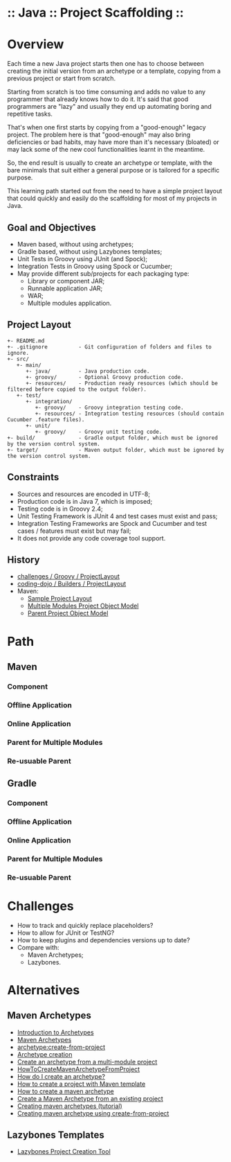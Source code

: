 :: Java :: Project Scaffolding ::
=================================

# Overview

Each time a new Java project starts then one has to choose between creating the initial version from an archetype or a template, copying from a previous project or start from scratch.

Starting from scratch is too time consuming and adds no value to any programmer that already knows how to do it. It's said that good programmers are "lazy" and usually they end up automating boring and repetitive tasks.

That's when one first starts by copying from a "good-enough" legacy project. The problem here is that "good-enough" may also bring deficiencies or bad habits, may have more than it's necessary (bloated) or may lack some of the new cool functionalities learnt in the meantime.

So, the end result is usually to create an archetype or template, with the bare minimals that suit either a general purpose or is tailored for a specific purpose.

This learning path started out from the need to have a simple project layout that could quickly and easily do the scaffolding for most of my projects in Java.

## Goal and Objectives

- Maven based, without using archetypes;
- Gradle based, without using Lazybones templates;
- Unit Tests in Groovy using JUnit (and Spock);
- Integration Tests in Groovy using Spock or Cucumber;
- May provide different sub/projects for each packaging type:
    - Library or component JAR;
    - Runnable application JAR;
    - WAR;
    - Multiple modules application.

## Project Layout

```
+- README.md
+- .gitignore          - Git configuration of folders and files to ignore.
+- src/
   +- main/
      +- java/         - Java production code.
      +- groovy/       - Optional Groovy production code.
      +- resources/    - Production ready resources (which should be filtered before copied to the output folder).
   +- test/
      +- integration/
         +- groovy/    - Groovy integration testing code.
         +- resources/ - Integration testing resources (should contain Cucumber .feature files).
      +- unit/
         +- groovy/    - Groovy unit testing code.
+- build/              - Gradle output folder, which must be ignored by the version control system.
+- target/             - Maven output folder, which must be ignored by the version control system.
```

## Constraints

- Sources and resources are encoded in UTF-8;
- Production code is in Java 7, which is imposed;
- Testing code is in Groovy 2.4;
- Unit Testing Framework is JUnit 4 and test cases must exist and pass;
- Integration Testing Frameworks are Spock and Cucumber and test cases / features must exist but may fail;
- It does not provide any code coverage tool support.

## History

- [challenges / Groovy / ProjectLayout](https://github.com/straider/challenges/tree/master/LearningPath/2016/Groovy/ProjectLayout)
- [coding-dojo / Builders / ProjectLayout](https://github.com/straider/coding-dojo/tree/Java/Builders/ProjectLayout)
- Maven:
    - [Sample Project Layout](https://github.com/straider/coding-dojo/tree/Java/Builders/Maven/SampleProjectLayout)
    - [Multiple Modules Project Object Model](https://github.com/straider/coding-dojo/tree/Java/Builders/Maven/ModulesProjectLayout)
    - [Parent Project Object Model](https://github.com/straider/coding-dojo/tree/Java/Builders/Maven/ParentProjectObjectModel)

# Path

## Maven

### Component

### Offline Application

### Online Application

### Parent for Multiple Modules

### Re-usuable Parent

## Gradle

### Component

### Offline Application

### Online Application

### Parent for Multiple Modules

### Re-usuable Parent

# Challenges

- How to track and quickly replace placeholders?
- How to allow for JUnit or TestNG?
- How to keep plugins and dependencies versions up to date?
- Compare with:
    - Maven Archetypes;
    - Lazybones.

# Alternatives

## Maven Archetypes

- [Introduction to Archetypes](https://maven.apache.org/guides/introduction/introduction-to-archetypes.html)
- [Maven Archetypes](https://maven.apache.org/archetypes/)
- [archetype:create-from-project](http://maven.apache.org/archetype/maven-archetype-plugin/create-from-project-mojo.html)
- [Archetype creation](http://maven.apache.org/archetype/maven-archetype-plugin/advanced-usage.html)
- [Create an archetype from a multi-module project](http://maven.apache.org/archetype/maven-archetype-plugin/examples/create-multi-module-project.html)
- [HowToCreateMavenArchetypeFromProject](https://code.google.com/archive/p/jianwikis/wikis/HowToCreateMavenArchetypeFromProject.wiki)
- [How do I create an archetype?](http://www.avajava.com/tutorials/lessons/how-do-i-create-an-archetype.html)
- [How to create a project with Maven template](https://www.mkyong.com/maven/how-to-create-a-project-with-maven-template/)
- [How to create a maven archetype](http://javajeedevelopment.blogspot.co.uk/2012/05/how-to-create-maven-archetype.html)
- [Create a Maven Archetype from an existing project](https://www.luckyryan.com/2013/02/15/create-maven-archetype-from-existing-project/)
- [Creating maven archetypes (tutorial)](http://geekofficedog.blogspot.co.uk/2013/08/creating-maven-archetypes-tutorial.html)
- [Creating maven archetype using create-from-project](https://rsankarx.wordpress.com/2013/10/24/creating-maven-archetype-using-create-from-project/)

## Lazybones Templates

- [Lazybones Project Creation Tool](https://github.com/pledbrook/lazybones)
